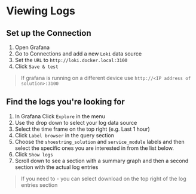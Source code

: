 # Viewing Logs
## Set up the Connection
1. Open Grafana
1. Go to Connections and add a new `Loki` data source
1. Set the `URL` to `http://loki.docker.local:3100`
1. Click `Save & test`

> If grafana is running on a different device use `http://<IP address of solution>:3100`

## Find the logs you're looking for
1. In Grafana Click `Explore` in the menu
1. Use the drop down to select your log data source
1. Select the time frame on the top right (e.g. Last 1 hour)
1. Click `Label browser` in the query section
1. Choose the `shoestring_solution` and `service_module` labels and then select the specific ones you are interested in from the list below.
1. Click `Show logs`
1. Scroll down to see a section with a summary graph and then a second section with the actual log entries
> If you need to - you can select download on the top right of the log entries section